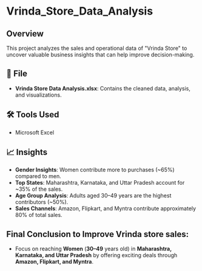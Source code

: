 # Vrinda_Store_Data_Analysis

## Overview
This project analyzes the sales and operational data of "Vrinda Store" to uncover valuable business insights that can help improve decision-making.

## 📄 File
- **Vrinda Store Data Analysis.xlsx**: Contains the cleaned data, analysis, and visualizations.

## 🛠️ Tools Used
- Microsoft Excel

## 📈 Insights
- **Gender Insights**: Women contribute more to purchases (~65%) compared to men.
- **Top States**: Maharashtra, Karnataka, and Uttar Pradesh account for ~35% of the sales.
- **Age Group Analysis**: Adults aged 30–49 years are the highest contributors (~50%).
- **Sales Channels**: Amazon, Flipkart, and Myntra contribute approximately 80% of total sales.

## Final Conclusion to Improve Vrinda store sales:
- Focus on reaching **Women** (**30–49** years old) in **Maharashtra, Karnataka, and Uttar Pradesh** by offering exciting deals through **Amazon, Flipkart, and Myntra**.


